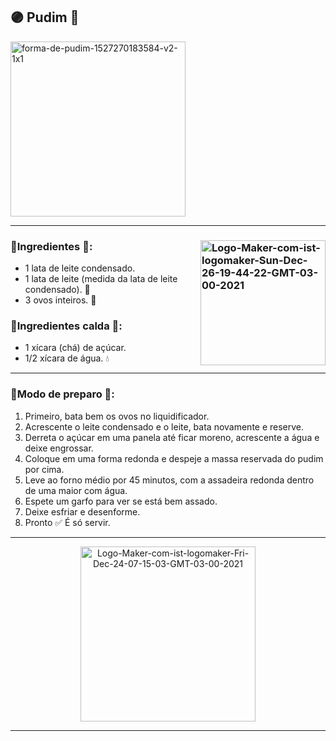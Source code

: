 ## 🟣 Pudim 🍮
<a href="https://ibb.co/TLk2SmF"><img height= "280" src="https://i.ibb.co/wsRgXMx/forma-de-pudim-1527270183584-v2-1x1.jpg" alt="forma-de-pudim-1527270183584-v2-1x1" border="0" /></a>

---

### 🔸Ingredientes 📝: <a href="https://ibb.co/vD3rtLb"><img align= "right" height= "200" src="https://i.ibb.co/YbcKrf6/Logo-Maker-com-ist-logomaker-Sun-Dec-26-19-44-22-GMT-03-00-2021.png" alt="Logo-Maker-com-ist-logomaker-Sun-Dec-26-19-44-22-GMT-03-00-2021" border="0" /></a>
- 1 lata de leite condensado.
- 1 lata de leite (medida da lata de leite condensado). 🥛
- 3 ovos inteiros. 🥚

### 🔸Ingredientes calda 📝:
- 1 xícara (chá) de açúcar. 
- 1/2 xícara de água. 💧

---

### 🔸Modo de preparo 💬: 
1. Primeiro, bata bem os ovos no liquidificador.
2. Acrescente o leite condensado e o leite, bata novamente e reserve.
3. Derreta o açúcar em uma panela até ficar moreno, acrescente a água e deixe engrossar.
4. Coloque em uma forma redonda e despeje a massa reservada do pudim por cima.
5. Leve ao forno médio por 45 minutos, com a assadeira redonda dentro de uma maior com água.
6. Espete um garfo para ver se está bem assado.
7. Deixe esfriar e desenforme.
8. Pronto ✅ É só servir.

---

<div align= "center">
   <a href="https://ibb.co/sKbGLL7">
     <img height= "280" src="https://i.ibb.co/3p4qttK/Logo-Maker-com-ist-logomaker-Fri-Dec-24-07-15-03-GMT-03-00-2021.png" alt="Logo-Maker-com-ist-logomaker-Fri-Dec-24-07-15-03-GMT-03-00-2021" border="0" /></a>
</div>

---
